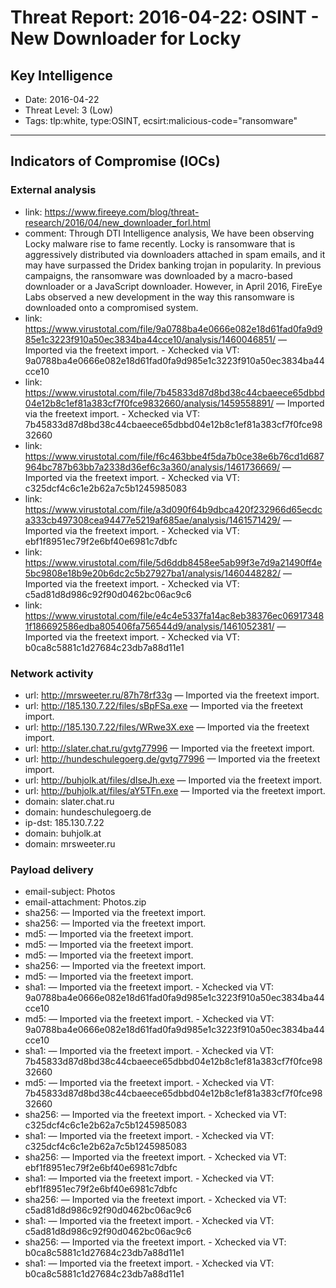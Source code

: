 # Threat Report: 2016-04-22: OSINT - New Downloader for Locky


## Key Intelligence
* Date: 2016-04-22
* Threat Level: 3 (Low)
* Tags: tlp:white, type:OSINT, ecsirt:malicious-code="ransomware"

---

## Indicators of Compromise (IOCs)
### External analysis
* link: https://www.fireeye.com/blog/threat-research/2016/04/new_downloader_forl.html
* comment: Through DTI Intelligence analysis, We have been observing Locky malware rise to fame recently. Locky is ransomware that is aggressively distributed via downloaders attached in spam emails, and it may have surpassed the Dridex banking trojan in popularity. In previous campaigns, the ransomware was downloaded by a macro-based downloader or a JavaScript downloader. However, in April 2016, FireEye Labs observed a new development in the way this ransomware is downloaded onto a compromised system.
* link: https://www.virustotal.com/file/9a0788ba4e0666e082e18d61fad0fa9d985e1c3223f910a50ec3834ba44cce10/analysis/1460046851/ — Imported via the freetext import. - Xchecked via VT: 9a0788ba4e0666e082e18d61fad0fa9d985e1c3223f910a50ec3834ba44cce10
* link: https://www.virustotal.com/file/7b45833d87d8bd38c44cbaeece65dbbd04e12b8c1ef81a383cf7f0fce9832660/analysis/1459558891/ — Imported via the freetext import. - Xchecked via VT: 7b45833d87d8bd38c44cbaeece65dbbd04e12b8c1ef81a383cf7f0fce9832660
* link: https://www.virustotal.com/file/f6c463bbe4f5da7b0ce38e6b76cd1d687964bc787b63bb7a2338d36ef6c3a360/analysis/1461736669/ — Imported via the freetext import. - Xchecked via VT: c325dcf4c6c1e2b62a7c5b1245985083
* link: https://www.virustotal.com/file/a3d090f64b9dbca420f232966d65ecdca333cb497308cea94477e5219af685ae/analysis/1461571429/ — Imported via the freetext import. - Xchecked via VT: ebf1f8951ec79f2e6bf40e6981c7dbfc
* link: https://www.virustotal.com/file/5d6ddb8458ee5ab99f3e7d9a21490ff4e5bc9808e18b9e20b6dc2c5b27927ba1/analysis/1460448282/ — Imported via the freetext import. - Xchecked via VT: c5ad81d8d986c92f90d0462bc06ac9c6
* link: https://www.virustotal.com/file/e4c4e5337fa14ac8eb38376ec069173481f186692586edba805406fa756544d9/analysis/1461052381/ — Imported via the freetext import. - Xchecked via VT: b0ca8c5881c1d27684c23db7a88d11e1

### Network activity
* url: http://mrsweeter.ru/87h78rf33g — Imported via the freetext import.
* url: http://185.130.7.22/files/sBpFSa.exe — Imported via the freetext import.
* url: http://185.130.7.22/files/WRwe3X.exe — Imported via the freetext import.
* url: http://slater.chat.ru/gvtg77996 — Imported via the freetext import.
* url: http://hundeschulegoerg.de/gvtg77996 — Imported via the freetext import.
* url: http://buhjolk.at/files/dIseJh.exe — Imported via the freetext import.
* url: http://buhjolk.at/files/aY5TFn.exe — Imported via the freetext import.
* domain: slater.chat.ru
* domain: hundeschulegoerg.de
* ip-dst: 185.130.7.22
* domain: buhjolk.at
* domain: mrsweeter.ru

### Payload delivery
* email-subject: Photos
* email-attachment: Photos.zip
* sha256: <sha256> — Imported via the freetext import.
* sha256: <sha256> — Imported via the freetext import.
* md5: <md5> — Imported via the freetext import.
* md5: <md5> — Imported via the freetext import.
* md5: <md5> — Imported via the freetext import.
* sha256: <sha256> — Imported via the freetext import.
* md5: <md5> — Imported via the freetext import.
* sha1: <sha1> — Imported via the freetext import. - Xchecked via VT: 9a0788ba4e0666e082e18d61fad0fa9d985e1c3223f910a50ec3834ba44cce10
* md5: <md5> — Imported via the freetext import. - Xchecked via VT: 9a0788ba4e0666e082e18d61fad0fa9d985e1c3223f910a50ec3834ba44cce10
* sha1: <sha1> — Imported via the freetext import. - Xchecked via VT: 7b45833d87d8bd38c44cbaeece65dbbd04e12b8c1ef81a383cf7f0fce9832660
* md5: <md5> — Imported via the freetext import. - Xchecked via VT: 7b45833d87d8bd38c44cbaeece65dbbd04e12b8c1ef81a383cf7f0fce9832660
* sha256: <sha256> — Imported via the freetext import. - Xchecked via VT: c325dcf4c6c1e2b62a7c5b1245985083
* sha1: <sha1> — Imported via the freetext import. - Xchecked via VT: c325dcf4c6c1e2b62a7c5b1245985083
* sha256: <sha256> — Imported via the freetext import. - Xchecked via VT: ebf1f8951ec79f2e6bf40e6981c7dbfc
* sha1: <sha1> — Imported via the freetext import. - Xchecked via VT: ebf1f8951ec79f2e6bf40e6981c7dbfc
* sha256: <sha256> — Imported via the freetext import. - Xchecked via VT: c5ad81d8d986c92f90d0462bc06ac9c6
* sha1: <sha1> — Imported via the freetext import. - Xchecked via VT: c5ad81d8d986c92f90d0462bc06ac9c6
* sha256: <sha256> — Imported via the freetext import. - Xchecked via VT: b0ca8c5881c1d27684c23db7a88d11e1
* sha1: <sha1> — Imported via the freetext import. - Xchecked via VT: b0ca8c5881c1d27684c23db7a88d11e1

